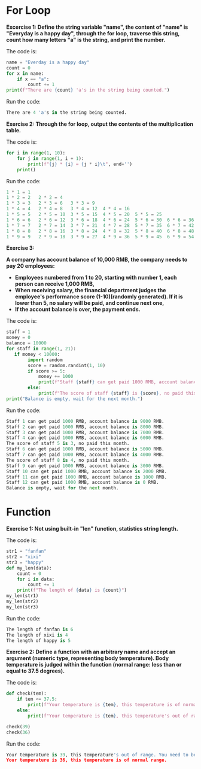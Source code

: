 # For Loop

**Excercise 1: Define the string variable "name", the content of "name" is "Everyday is a happy day", through the for loop, traverse this string, count how many letters "a" is the string, and print the number.**

The code is:

```py
name = "Everday is a happy day"
count = 0
for x in name:
    if x == "a":
        count += 1
print(f"There are {count} 'a's in the string being counted.")
```

Run the code:

```py
There are 4 'a's in the string being counted.
```

**Exercise 2: Through the for loop, output the contents of the multiplication table.**

The code is:

```py
for i in range(1, 10):
    for j in range(1, i + 1):
        print(f"{j} * {i} = {j * i}\t", end='')
    print()
```

Run the code:

```py
1 * 1 = 1	
1 * 2 = 2	2 * 2 = 4	
1 * 3 = 3	2 * 3 = 6	3 * 3 = 9	
1 * 4 = 4	2 * 4 = 8	3 * 4 = 12	4 * 4 = 16	
1 * 5 = 5	2 * 5 = 10	3 * 5 = 15	4 * 5 = 20	5 * 5 = 25	
1 * 6 = 6	2 * 6 = 12	3 * 6 = 18	4 * 6 = 24	5 * 6 = 30	6 * 6 = 36	
1 * 7 = 7	2 * 7 = 14	3 * 7 = 21	4 * 7 = 28	5 * 7 = 35	6 * 7 = 42	7 * 7 = 49	
1 * 8 = 8	2 * 8 = 16	3 * 8 = 24	4 * 8 = 32	5 * 8 = 40	6 * 8 = 48	7 * 8 = 56	8 * 8 = 64	
1 * 9 = 9	2 * 9 = 18	3 * 9 = 27	4 * 9 = 36	5 * 9 = 45	6 * 9 = 54	7 * 9 = 63	8 * 9 = 72	9 * 9 = 81
```

**Exercise 3:**

**A company has account balance of 10,000 RMB, the company needs to pay 20 employees:**  
- **Employees numbered from 1 to 20, starting with number 1, each person can receive 1,000 RMB,**
- **When receiving salary, the financial department judges the employee's performance score (1-10)(randomly generated). If it is lower than 5, no salary will be paid, and continue next one,**
- **If the account balance is over, the payment ends.**

The code is:

```py
staff = 1
money = 0
balance = 10000
for staff in range(1, 21):
   if money < 10000:
        import random
        score = random.randint(1, 10)
        if score >= 5:
            money += 1000
            print(f"Staff {staff} can get paid 1000 RMB, account balance is {balance - money} RMB.")
        else:
            print(f"The score of staff {staff} is {score}, no paid this month.")
print("Balance is empty, wait for the next month.")
```

Run the code:

```py
Staff 1 can get paid 1000 RMB, account balance is 9000 RMB.
Staff 2 can get paid 1000 RMB, account balance is 8000 RMB.
Staff 3 can get paid 1000 RMB, account balance is 7000 RMB.
Staff 4 can get paid 1000 RMB, account balance is 6000 RMB.
The score of staff 5 is 3, no paid this month.
Staff 6 can get paid 1000 RMB, account balance is 5000 RMB.
Staff 7 can get paid 1000 RMB, account balance is 4000 RMB.
The score of staff 8 is 4, no paid this month.
Staff 9 can get paid 1000 RMB, account balance is 3000 RMB.
Staff 10 can get paid 1000 RMB, account balance is 2000 RMB.
Staff 11 can get paid 1000 RMB, account balance is 1000 RMB.
Staff 12 can get paid 1000 RMB, account balance is 0 RMB.
Balance is empty, wait for the next month.
```

# Function

**Exercise 1: Not using built-in "len" function, statistics string length.**

The code is:

```py
str1 = "fanfan"
str2 = "xixi"
str3 = "happy"
def my_len(data):
    count = 0
    for i in data:
        count += 1
    print(f"The length of {data} is {count}")
my_len(str1)
my_len(str2)
my_len(str3)
```

Run the code:

```py
The length of fanfan is 6
The length of xixi is 4
The length of happy is 5
```

**Exercise 2: Define a function with an arbitrary name and accept an argument (numeric type, representing body temperature).
Body temperature is judged within the function (normal range: less than or equal to 37.5 degrees).**

The code is:

```py
def check(tem):
    if tem <= 37.5:
        print(f"Your temperature is {tem}, this temperature is of normal range.")
    else:
        print(f"Your temperature is {tem}, this temperature's out of range. You need to be quarantined.")

check(39)
check(36)
```

Run the code:

```py
Your temperature is 39, this temperature's out of range. You need to be quarantined.
Your temperature is 36, this temperature is of normal range.
```





